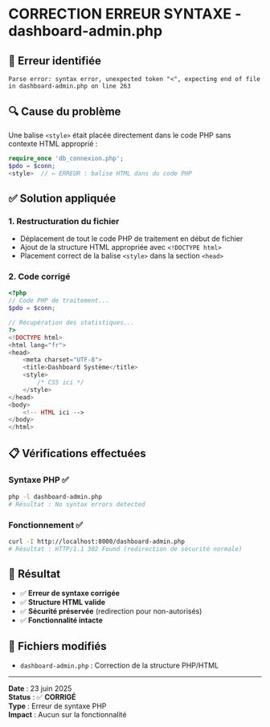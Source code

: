 # CORRECTION ERREUR SYNTAXE - dashboard-admin.php

## 🚨 Erreur identifiée
```
Parse error: syntax error, unexpected token "<", expecting end of file in dashboard-admin.php on line 263
```

## 🔍 Cause du problème
Une balise `<style>` était placée directement dans le code PHP sans contexte HTML approprié :

```php
require_once 'db_connexion.php';
$pdo = $conn;
<style>  // ← ERREUR : balise HTML dans du code PHP
```

## ✅ Solution appliquée

### 1. Restructuration du fichier
- Déplacement de tout le code PHP de traitement en début de fichier
- Ajout de la structure HTML appropriée avec `<!DOCTYPE html>`
- Placement correct de la balise `<style>` dans la section `<head>`

### 2. Code corrigé
```php
<?php
// Code PHP de traitement...
$pdo = $conn;

// Récupération des statistiques...
?>
<!DOCTYPE html>
<html lang="fr">
<head>
    <meta charset="UTF-8">
    <title>Dashboard Système</title>
    <style>
        /* CSS ici */
    </style>
</head>
<body>
    <!-- HTML ici -->
</body>
</html>
```

## 📋 Vérifications effectuées

### Syntaxe PHP ✅
```bash
php -l dashboard-admin.php
# Résultat : No syntax errors detected
```

### Fonctionnement ✅
```bash
curl -I http://localhost:8000/dashboard-admin.php
# Résultat : HTTP/1.1 302 Found (redirection de sécurité normale)
```

## 🎯 Résultat

- ✅ **Erreur de syntaxe corrigée**
- ✅ **Structure HTML valide**
- ✅ **Sécurité préservée** (redirection pour non-autorisés)
- ✅ **Fonctionnalité intacte**

## 📁 Fichiers modifiés

- `dashboard-admin.php` : Correction de la structure PHP/HTML

---

**Date** : 23 juin 2025  
**Status** : ✅ **CORRIGÉ**  
**Type** : Erreur de syntaxe PHP  
**Impact** : Aucun sur la fonctionnalité
